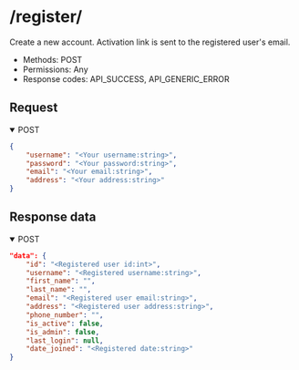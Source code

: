 /register/
=======

Create a new account. Activation link is sent to the registered user's email.

- Methods: POST
- Permissions: Any
- Response codes: API_SUCCESS, API_GENERIC_ERROR

## Request

<details open>
    <summary>POST</summary>

```json
{
    "username": "<Your username:string>",
    "password": "<Your password:string>",
    "email": "<Your email:string>",
    "address": "<Your address:string>"
}
```

</details>

## Response data

<details open>
    <summary>POST</summary>

```json
"data": {
    "id": "<Registered user id:int>",
    "username": "<Registered username:string>",
    "first_name": "",
    "last_name": "",
    "email": "<Registered user email:string>",
    "address": "<Registered user address:string>",
    "phone_number": "",
    "is_active": false,
    "is_admin": false,
    "last_login": null,
    "date_joined": "<Registered date:string>"
}
```

</details>
